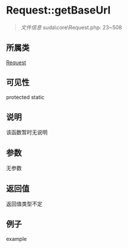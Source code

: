 # Request::getBaseUrl

> *文件信息* suda\core\Request.php: 23~508
## 所属类 

[Request](../Request.md)

## 可见性

  protected  static
## 说明

该函数暂时无说明

## 参数

无参数

## 返回值
返回值类型不定

## 例子

example